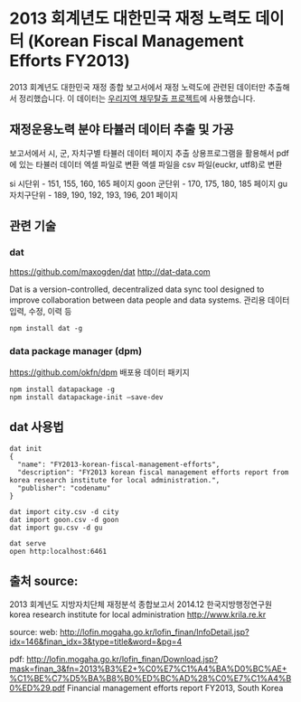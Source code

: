 # 2013 회계년도 대한민국 재정 노력도 데이터 (Korean Fiscal Management Efforts FY2013)

2013 회계년도 대한민국 재정 종합 보고서에서 재정 노력도에 관련된 데이터만 추출해서 정리했습니다.
이 데이터는 [우리지역 채무탈출 프로젝트](http://getoutofdebt.kr)에 사용했습니다.

## 재정운용노력 분야 타뷸러 데이터 추출 및 가공

보고서에서 시, 군, 자치구별 타뷸러 데이터 페이지 추출
상용프로그램을 활용해서 pdf에 있는 타뷸러 데이터 엑셀 파일로 변환
엑셀 파일을 csv 파일(euckr, utf8)로 변환

si 시단위 - 151, 155, 160, 165 페이지
goon 군단위 - 170, 175, 180, 185 페이지
gu 자치구단위 - 189, 190, 192, 193, 196, 201 페이지

## 관련 기술

### dat
https://github.com/maxogden/dat
http://dat-data.com

Dat is a version-controlled, decentralized data sync tool designed to improve collaboration between data people and data systems.
관리용 데이터 입력, 수정, 이력 등

```
npm install dat -g
```

### data package manager (dpm)
https://github.com/okfn/dpm
배포용 데이터 패키지

```
npm install datapackage -g
npm install datapackage-init —save-dev
```

## dat 사용법
```
dat init
{
  "name": "FY2013-korean-fiscal-management-efforts",
  "description": "FY2013 korean fiscal management efforts report from korea research institute for local administration.",
  "publisher": "codenamu"
}

dat import city.csv -d city
dat import goon.csv -d goon
dat import gu.csv -d gu

dat serve
open http:localhost:6461
```

## 출처 source:

2013 회계년도 지방자치단체 재정분석 종합보고서
2014.12
한국지방행정연구원
korea research institute for local administration
http://www.krila.re.kr

source:
web:
http://lofin.mogaha.go.kr/lofin_finan/InfoDetail.jsp?idx=146&finan_idx=3&type=title&word=&pg=4

pdf:
http://lofin.mogaha.go.kr/lofin_finan/Download.jsp?mask=finan_3&fn=2013%B3%E2+%C0%E7%C1%A4%BA%D0%BC%AE+%C1%BE%C7%D5%BA%B8%B0%ED%BC%AD%28%C0%E7%C1%A4%B0%ED%29.pdf
Financial management efforts report FY2013, South Korea